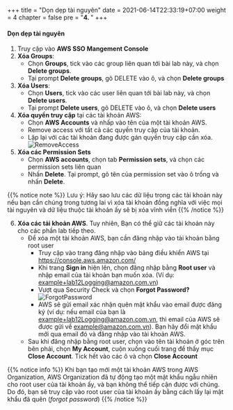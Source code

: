 +++
title = "Dọn dẹp tài nguyên"
date = 2021-06-14T22:33:19+07:00
weight = 4
chapter = false
pre = "<b>4. </b>"
+++

#### Dọn dẹp tài nguyên

1. Truy cập vào **AWS SSO Mangement Console**
2. **Xóa Groups**:
    - Chọn **Groups**, tick vào các group liên quan tới bài lab này, và chọn **Delete groups**.
    - Tại prompt **Delete groups**, gõ DELETE vào ô, và chọn **Delete groups**
3. **Xóa Users**: 
    - Chọn **Users**, tick vào các user liên quan tới bài lab này, và chọn **Delete users**.
    - Tại prompt **Delete users**, gõ DELETE vào ô, và chọn **Delete users**
4. **Xóa quyền truy cập** tại các tài khoản AWS:
    - Chọn **AWS Accounts** và nhấp vào tên của một tài khoản AWS.
    - Remove access với tất cả các quyền truy cập của tài khoản.
    - Lặp lại với các tài khoản đang được gán quyền truy cập cần xóa.
    ![RemoveAccess](../../../images/3/3_RemoveAccess.png?width=90pc)
5. **Xóa các Permission Sets**
    - Chọn **AWS accounts**, chọn tab **Permission sets**, và chọn các permission sets liên quan
    - Nhấn **Delete**. Tại prompt, gõ tên của permission set vào ô trống và nhấn **Delete**.

{{% notice note %}}
Lưu ý: Hãy sao lưu các dữ liệu trong các tài khoản này nếu bạn cần chúng trong tương lai vì xóa tài khoản đồng nghĩa với việc mọi tài nguyên và dữ liệu thuộc tài khoản ấy sẽ bị xóa vĩnh viễn
{{% /notice %}}

6. **Xóa các tải khoản AWS**. Tuy nhiên, Bạn có thể giữ các tài khoản này cho các phần lab tiếp theo.
    - Để xóa một tài khoản AWS, bạn cần đăng nhập vào tài khoản bằng root user
        - Truy cập vào trang đăng nhập vào bảng điều khiển AWS tại https://console.aws.amazon.com/
        - Khi trang **Sign in** hiện lên, chọn đăng nhập bằng **Root user** và nhập email của tài khoản bạn muốn xóa. (Ví dụ: example+lab12Logging@amazon.com.vn)
        - Vượt qua Security Check và chọn **Forgot Password?**
        ![ForgotPassword](../../../images/3/3_ForgotPassword.png?width=90pc)
        - AWS sẽ gửi email xác nhận quên mật khẩu vào email được đăng ký (ví dụ: nếu email của bạn là example+lab12Logging@amazon.com.vn, thì email của AWS sẽ được gửi về example@amazon.com.vn). Bạn hãy đổi mật khẩu mới qua email đó và đăng nhập vào tài khoản AWS.
    - Sau khi đăng nhập bằng root user, chọn vào tên tài khoản ở góc trên bên phải, chọn **My Account**, cuộn xuống cuối trang để thấy mục **Close Account**. Tick hết vào các ô và chọn **Close Account**

{{% notice info %}}
Khi bạn tạo mới một tài khoản AWS trong AWS Organization, AWS Organization đã tự động tạo một mật khẩu ngẫu nhiên cho root user của tài khoản ấy, và bạn không thể tiếp cận được với chúng. Do đó, bạn sẽ truy cập vào root user của tài khoản ấy bằng cách lấy lại mật khẩu đã quên (*forgot password*)
{{% /notice %}}


